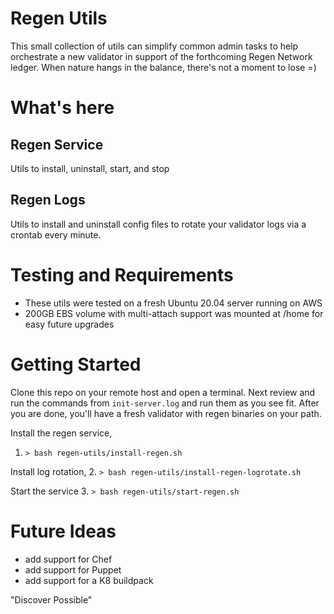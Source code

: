 # Regen Utils
This small collection of utils can simplify common admin tasks to help orchestrate 
a new validator in support of the forthcoming Regen Network ledger. When nature 
hangs in the balance, there's not a moment to lose =)

# What's here
## Regen Service
Utils to install, uninstall, start, and stop

## Regen Logs
Utils to install and uninstall config files to rotate your validator logs via a 
crontab every minute. 

# Testing and Requirements
- These utils were tested on a fresh Ubuntu 20.04 server running on AWS 
- 200GB EBS volume with multi-attach support was mounted at /home for easy future upgrades 

# Getting Started
Clone this repo on your remote host and open a terminal. Next review and run the commands 
from `init-server.log` and run them as you see fit. After you are done, you'll have a 
fresh validator with regen binaries on your path. 

Install the regen service, 
1. `> bash regen-utils/install-regen.sh`

Install log rotation,
2. `> bash regen-utils/install-regen-logrotate.sh`

Start the service
3. `> bash regen-utils/start-regen.sh`

# Future Ideas
- add support for Chef 
- add support for Puppet
- add support for a K8 buildpack

"Discover Possible"

